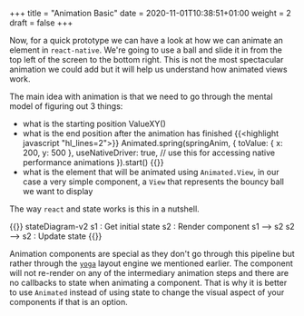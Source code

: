 +++
title = "Animation Basic"
date = 2020-11-01T10:38:51+01:00
weight = 2
draft = false
+++

Now, for a quick prototype we can have a look at how we can animate an element in `react-native`. We're going to use a
ball and slide it in from the top left of the screen to the bottom right. This is not the most spectacular animation we
could add but it will help us understand how animated views work.

The main idea with animation is that we need to go through the mental model of figuring out 3 things:

- what is the starting position ValueXY()
- what is the end position after the animation has finished
{{<highlight javascript "hl_lines=2">}}
    Animated.spring(springAnim, {
      toValue: { x: 200, y: 500 },
      useNativeDriver: true, // use this for accessing native performance animations
    }).start()
{{</highlight>}}
- what is the element that will be animated using `Animated.View`, in our case a very simple component, a `View` that
  represents the bouncy ball we want to display

The way `react` and state works is this in a nutshell.

{{<mermaid>}}
stateDiagram-v2
    s1 : Get initial state
    s2 : Render component
    s1 --> s2
    s2 --> s2 : Update state
{{</mermaid>}}

Animation components are special as they don't go through this pipeline but rather through the [`yoga`](https://yogalayout.com/) layout engine we
mentioned earlier. The component will not re-render on any of the intermediary animation steps and there are no
callbacks to state when animating a component. That is why it is better to use `Animated` instead of using state to
change the visual aspect of your components if that is an option.
